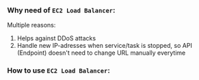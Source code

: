 ### Why need of `EC2 Load Balancer`:
Multiple reasons:
1) Helps against DDoS attacks
2) Handle new IP-adresses when service/task is stopped, so API (Endpoint) doesn't need to change URL manually everytime

### How to use `EC2 Load Balancer`: